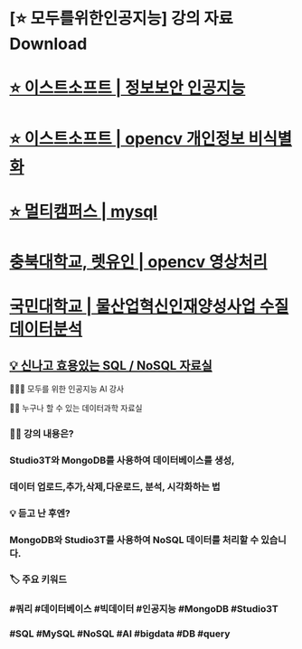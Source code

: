 
# [⭐️ 모두를위한인공지능] 강의 자료 Download 


# [⭐️ 이스트소프트 | 정보보안 인공지능](http://github.com/dscoool/aisecurity) 
# [⭐️ 이스트소프트 | opencv 개인정보 비식별화](http://github.com/dscoool/opencv) 
# [⭐️ 멀티캠퍼스 | mysql](http://github.com/dscoool/mysql)
# [충북대학교, 렛유인 | opencv 영상처리](http://github.com/dscoool/)
# [국민대학교 | 물산업혁신인재양성사업 수질데이터분석](https://github.com/dscoool/waterai)


## [‍💡 신나고 효용있는 SQL / NoSQL 자료실](http://github.com/dscoool/nosql) 
👨🏼‍🏫 모두를 위한 인공지능 AI 강사

👩‍💻 누구나 할 수 있는 데이터과학 자료실


### 👨‍🏫 강의 내용은? 
### Studio3T와 MongoDB를 사용하여 데이터베이스를 생성, 
### 데이터 업로드,추가,삭제,다운로드, 분석, 시각화하는 법 

### 💡 듣고 난 후엔? 
### MongoDB와 Studio3T를 사용하여 NoSQL 데이터를 처리할 수 있습니다. 

### 🏷 주요 키워드 
### #쿼리 #데이터베이스 #빅데이터 #인공지능 #MongoDB #Studio3T 
### #SQL #MySQL #NoSQL #AI #bigdata #DB #query 

